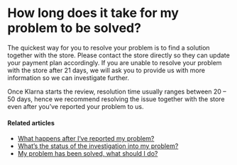 # How long does it take for my problem to be solved?

The quickest way for you to resolve your problem is to find a solution together with the store. Please contact the store directly so they can update your payment plan accordingly. If you are unable to resolve your problem with the store after 21 days, we will ask you to provide us with more information so we can investigate further.

Once Klarna starts the review, resolution time usually ranges between 20 – 50 days, hence we recommend resolving the issue together with the store even after you’ve reported your problem to us.

#### Related articles

* [What happens after I‘ve reported my problem?](https://www.klarna.com/us/customer-service/what-happens-after-ive-reported-my-problem/)
* [What’s the status of the investigation into my problem?](https://www.klarna.com/us/customer-service/whats-the-status-of-the-investigation-into-my-problem/)
* [My problem has been solved, what should I do?](https://www.klarna.com/us/customer-service/my-problem-has-been-solved-what-should-i-do/)
